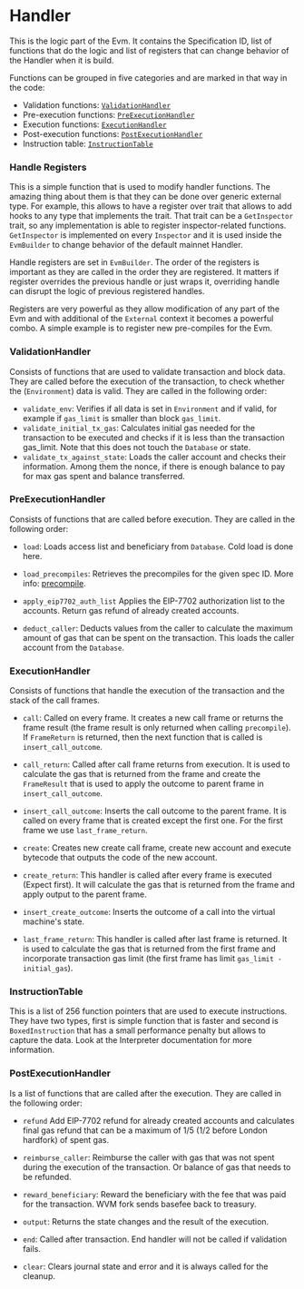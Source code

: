 # Handler

This is the logic part of the Evm.
It contains the Specification ID, list of functions that do the logic and list of registers that can change behavior of the Handler when it is build.

Functions can be grouped in five categories and are marked in that way in the code:
* Validation functions: [`ValidationHandler`](https://github.com/bluealloy/revm/blob/main/crates/revm/src/handler/handle_types/validation.rs)
* Pre-execution functions: [`PreExecutionHandler`](https://github.com/bluealloy/revm/blob/main/crates/revm/src/handler/handle_types/pre_execution.rs)
* Execution functions: [`ExecutionHandler`](https://github.com/bluealloy/revm/blob/main/crates/revm/src/handler/handle_types/execution.rs)
* Post-execution functions: [`PostExecutionHandler`](https://github.com/bluealloy/revm/blob/main/crates/revm/src/handler/handle_types/post_execution.rs)
* Instruction table: [`InstructionTable`](https://github.com/bluealloy/revm/blob/main/crates/interpreter/src/table.rs)

### Handle Registers

This is a simple function that is used to modify handler functions.
The amazing thing about them is that they can be done over generic external type.
For example, this allows to have a register over trait that allows to add hooks to any type that implements the trait.
That trait can be a `GetInspector` trait, so any implementation is able to register inspector-related functions.
`GetInspector` is implemented on every `Inspector` and it is used inside the `EvmBuilder` to change behavior of the default mainnet Handler.

Handle registers are set in `EvmBuilder`.
The order of the registers is important as they are called in the order they are registered.
It matters if register overrides the previous handle or just wraps it, overriding handle can disrupt the logic of previous registered handles.

Registers are very powerful as they allow modification of any part of the Evm and with additional of the `External` context it becomes a powerful combo.
A simple example is to register new pre-compiles for the Evm.

### ValidationHandler

Consists of functions that are used to validate transaction and block data.
They are called before the execution of the transaction, to check whether the (`Environment`) data is valid.
They are called in the following order:
* `validate_env`:
  Verifies if all data is set in `Environment` and if valid, for example if `gas_limit` is smaller than block `gas_limit`.
* `validate_initial_tx_gas`:
  Calculates initial gas needed for the transaction to be executed and checks if it is less than the transaction gas_limit.
  Note that this does not touch the `Database` or state.
* `validate_tx_against_state`:
  Loads the caller account and checks their information.
  Among them the nonce, if there is enough balance to pay for max gas spent and balance transferred. 

### PreExecutionHandler

Consists of functions that are called before execution.
They are called in the following order:

* `load`:
    Loads access list and beneficiary from `Database`. Cold load is done here.

* `load_precompiles`:
    Retrieves the precompiles for the given spec ID. More info: [precompile](../precompile.md). 

* `apply_eip7702_auth_list`
    Applies the EIP-7702 authorization list to the accounts. Return gas refund of already created accounts.

* `deduct_caller`:
    Deducts values from the caller to calculate the maximum amount of gas that can be spent on the transaction.
   This loads the caller account from the `Database`.

### ExecutionHandler

Consists of functions that handle the execution of the transaction and the stack of the call frames.

* `call`:
    Called on every frame.
    It creates a new call frame or returns the frame result (the frame result is only returned when calling `precompile`).
    If `FrameReturn` is returned, then the next function that is called is `insert_call_outcome`.

* `call_return`:
    Called after call frame returns from execution.
    It is used to calculate the gas that is returned from the frame and create the `FrameResult` that is used to apply the outcome to parent frame in `insert_call_outcome`.

* `insert_call_outcome`:
    Inserts the call outcome to the parent frame.
    It is called on every frame that is created except the first one.
    For the first frame we use `last_frame_return`.

* `create`:
    Creates new create call frame, create new account and execute bytecode that outputs the code of the new account.

* `create_return`:
    This handler is called after every frame is executed (Expect first).
    It will calculate the gas that is returned from the frame and apply output to the parent frame.

* `insert_create_outcome`:
  Inserts the outcome of a call into the virtual machine's state.

* `last_frame_return`:
    This handler is called after last frame is returned.
    It is used to calculate the gas that is returned from the first frame and incorporate transaction gas limit (the first frame has limit `gas_limit - initial_gas`).

### InstructionTable

This is a list of 256 function pointers that are used to execute instructions.
They have two types, first is simple function that is faster and second is `BoxedInstruction` that has a small performance penalty but allows to capture the data.
Look at the Interpreter documentation for more information.

### PostExecutionHandler

Is a list of functions that are called after the execution. They are called in the following order:

* `refund`
    Add EIP-7702 refund for already created accounts and calculates final gas refund that can
    be a maximum of 1/5 (1/2 before London hardfork) of spent gas.

* `reimburse_caller`:
    Reimburse the caller with gas that was not spent during the execution of the transaction.
    Or balance of gas that needs to be refunded.

* `reward_beneficiary`:
    Reward the beneficiary with the fee that was paid for the transaction.
    WVM fork sends basefee back to treasury.

* `output`:
    Returns the state changes and the result of the execution.

* `end`:
    Called after transaction. End handler will not be called if validation fails.

* `clear`:
    Clears journal state and error and it is always called for the cleanup.